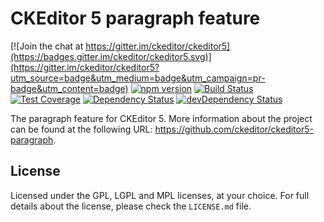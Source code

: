 CKEditor 5 paragraph feature
========================================

[![Join the chat at https://gitter.im/ckeditor/ckeditor5](https://badges.gitter.im/ckeditor/ckeditor5.svg)](https://gitter.im/ckeditor/ckeditor5?utm_source=badge&utm_medium=badge&utm_campaign=pr-badge&utm_content=badge)
[![npm version](https://badge.fury.io/js/%40ckeditor%2Fckeditor5-paragraph.svg)](https://www.npmjs.com/package/@ckeditor/ckeditor5-paragraph)
[![Build Status](https://travis-ci.org/ckeditor/ckeditor5-paragraph.svg?branch=master)](https://travis-ci.org/ckeditor/ckeditor5-paragraph)
[![Test Coverage](https://codeclimate.com/github/ckeditor/ckeditor5-paragraph/badges/coverage.svg)](https://codeclimate.com/github/ckeditor/ckeditor5-paragraph/coverage)
[![Dependency Status](https://david-dm.org/ckeditor/ckeditor5-paragraph/status.svg)](https://david-dm.org/ckeditor/ckeditor5-paragraph)
[![devDependency Status](https://david-dm.org/ckeditor/ckeditor5-paragraph/dev-status.svg)](https://david-dm.org/ckeditor/ckeditor5-paragraph?type=dev)

The paragraph feature for CKEditor 5. More information about the project can be found at the following URL: <https://github.com/ckeditor/ckeditor5-paragraph>.

## License

Licensed under the GPL, LGPL and MPL licenses, at your choice. For full details about the license, please check the `LICENSE.md` file.
